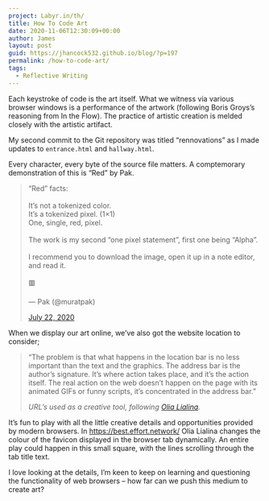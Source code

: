 ```yaml
---
project: Labyr.in/th/
title: How To Code Art
date: 2020-11-06T12:30:09+00:00
author: James
layout: post
guid: https://jhancock532.github.io/blog/?p=197
permalink: /how-to-code-art/
tags:
  - Reflective Writing
---
```

Each keystroke of code is the art itself. What we witness via various browser windows is a performance of the artwork (following Boris Groys&#8217;s reasoning from In the Flow). The practice of artistic creation is melded closely with the artistic artifact.

<!--more-->

My second commit to the Git repository was titled &#8220;rennovations&#8221; as I made updates to `entrance.html` and `hallway.html`.

Every character, every byte of the source file matters. A comptemorary demonstration of this is &#8220;Red&#8221; by Pak.

<blockquote class="twitter-tweet">
  <p dir="ltr" lang="en">
    &#8220;Red&#8221; facts:<br /><br />It&#8217;s not a tokenized color.<br />It&#8217;s a tokenized pixel. (1&#215;1)<br />One, single, red, pixel.<br /><br />The work is my second &#8220;one pixel statement&#8221;, first one being &#8220;Alpha&#8221;.<br /><br />I recommend you to download the image, open it up in a note editor, and read it.<br /><br />🟥
  </p>— Pak (@muratpak) 
  
  <a href="https://twitter.com/muratpak/status/1285799829990453250?ref_src=twsrc%5Etfw">July 22, 2020</a>
</blockquote>

When we display our art online, we&#8217;ve also got the website location to consider;

<blockquote class="wp-block-quote">
  <p>
    &#8220;The problem is that what happens in the location bar is no less important than the text and the graphics. The address bar is the author’s signature. It’s where action takes place, and it’s the action itself. The real action on the web doesn’t happen on the page with its animated GIFs or funny scripts, it’s concentrated in the address bar.&#8221;
  </p>
  
  <cite>URL&#8217;s used as a creative tool, following <a href="http://sexmagazine.us/articles/olia-lialina/1">Olia Lialina</a>.</cite>
</blockquote>

It&#8217;s fun to play with all the little creative details and opportunities provided by modern browsers. In <https://best.effort.network/> Olia Lialina changes the colour of the favicon displayed in the browser tab dynamically. An entire play could happen in this small square, with the lines scrolling through the tab title text.

I love looking at the details, I&#8217;m keen to keep on learning and questioning the functionality of web browsers &#8211; how far can we push this medium to create art?
